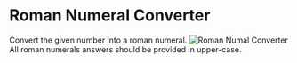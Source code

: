 # Roman Numeral Converter
Convert the given number into a roman numeral.
![Roman Numal Converter](https://github.com/mkg789/Roman-Numeral-Converter/assets/126147162/065b2d36-3e90-43d6-b873-1ea8a679ae12)
All roman numerals answers should be provided in upper-case.
